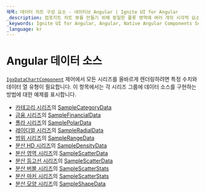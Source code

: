 ```yaml
---
제목: 데이터 차트 구성 요소 - 네이티브 Angular | Ignite UI for Angular
_description: 컴포지트 차트 뷰를 만들기 위해 동일한 플롯 영역에 여러 개의 시각적 요소 인스턴스를 표시하는 데이터 차트를 만듭니다.
_keywords: Ignite UI for Angular, Angular, Native Angular Components Suite, Native Angular Controls, Native Angular Components, Native Angular Components Library, Angular Chart, Angular Chart Control, Angular Chart Example, Angular Chart Component, Angular Data Chart
_language: kr
---
```


# Angular 데이터 소스

[`IgxDataChartComponent`]({environment:dvApiBaseUrl}/products/ignite-ui-angular/api/docs/typescript/latest/classes/igxdatachartcomponent.html) 제어에서 모든 시리즈를 올바르게 렌더링하려면 특정 수치와 데이터 열 유형이 필요합니다. 이 항목에서는 각 시리즈 그룹에 데이터 소스를 구현하는 방법에 대한 예제를 표시합니다.

-   [카테고리 시리즈](data-chart-type-category-series.md)의 [SampleCategoryData](data-chart-data-sources-category.md)
-   [금융 시리즈](data-chart-type-financial-series.md)의 [SampleFinancialData](data-chart-data-sources-financial.md)
-   [폴라 시리즈](data-chart-type-polar-series.md)의 [SamplePolarData](data-chart-data-sources-polar.md)
-   [레이디얼 시리즈](data-chart-type-radial-series.md)의 [SampleRadialData](data-chart-data-sources-radial.md)
-   [범위 시리즈](data-chart-type-range-series.md)의 [SampleRangeData](data-chart-data-sources-range.md)
-   [분산 HD 시리즈](data-chart-type-scatter-hd-series.md)의 [SampleDensityData](data-chart-data-sources-density.md)
-   [분산 영역 시리즈](data-chart-type-scatter-contour-series.md)의 [SampleScatterData](data-chart-data-sources-scatter.md)
-   [분산 등고선 시리즈](data-chart-type-scatter-contour-series.md)의 [SampleScatterData](data-chart-data-sources-scatter.md)
-   [분산 버블 시리즈](data-chart-type-scatter-bubble-series.md)의 [SampleScatterStats](data-chart-data-sources-stats.md)
-   [분산 마커 시리즈](data-chart-type-scatter-point-series.md)의 [SampleScatterStats](data-chart-data-sources-stats.md)
-   [분산 모양 시리즈](data-chart-type-shape-series.md)의 [SampleShapeData](data-chart-data-sources-shape.md)
